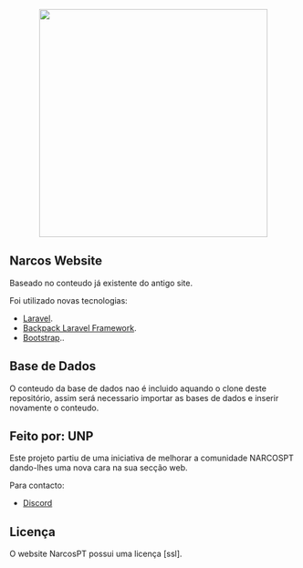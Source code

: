 <p align="center"><a href="https://laravel.com" target="_blank"><img src="https://www.narcos.pt/assets/imagens/logo.png" width="400"></a></p>


## Narcos Website

Baseado no conteudo já existente do antigo site.

Foi utilizado novas tecnologias:

- [Laravel](https://laravel.com).
- [Backpack Laravel Framework](https://backpackforlaravel.com/).
- [Bootstrap](https://getbootstrap.com/)..



## Base de Dados

O conteudo da base de dados nao é incluido aquando o clone deste repositório, assim será necessario importar as bases de dados e inserir novamente o conteudo.

## Feito por: UNP

Este projeto partiu de uma iniciativa de melhorar a comunidade NARCOSPT dando-lhes uma nova cara na sua secção web.

Para contacto:
-   [Discord](Unp#4140)

## Licença

O website NarcosPT possui uma licença [ssl].
